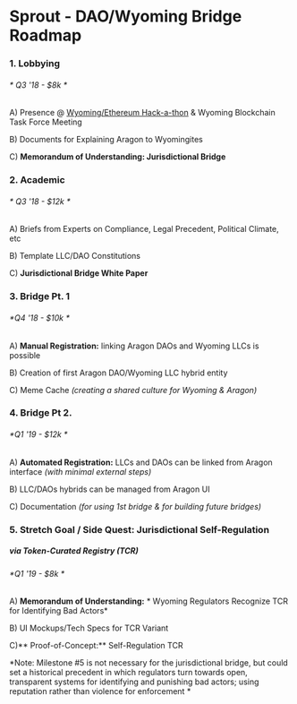 # Sprout - DAO/Wyoming Bridge Roadmap



### 1. Lobbying
###### * Q3 '18 - $8k *

A) Presence @ [Wyoming/Ethereum Hack-a-thon](https://wyominghackathon.devpost.com/) &  Wyoming Blockchain Task Force Meeting

B) Documents for Explaining Aragon to Wyomingites

C)  **Memorandum of Understanding: Jurisdictional Bridge**   

### 2. Academic 
###### * Q3 '18 - $12k *

A)  Briefs from Experts on Compliance, Legal Precedent, Political Climate, etc
 
B) Template LLC/DAO Constitutions 

C) **Jurisdictional Bridge White Paper**


### 3. Bridge Pt. 1
###### *Q4 '18 - $10k *

A)  **Manual Registration:** linking Aragon DAOs and Wyoming LLCs is possible
  
   
B) Creation of first Aragon DAO/Wyoming LLC hybrid entity 


C)  Meme Cache  *(creating a shared culture for Wyoming & Aragon)*

### 4. Bridge Pt 2. 
###### *Q1 '19 - $12k *

A) **Automated Registration:** LLCs and DAOs can be linked from Aragon interface *(with minimal external steps)*

B) LLC/DAOs hybrids can be managed from Aragon UI

C) Documentation *(for using 1st bridge & for building future bridges)*



### 5. Stretch Goal / Side Quest: Jurisdictional Self-Regulation 
##### via **Token-Curated Registry (TCR)** 
###### *Q1 '19 - $8k *

A) **Memorandum of Understanding:** * Wyoming Regulators Recognize TCR for Identifying Bad Actors*

B) UI Mockups/Tech Specs for TCR Variant

C)** Proof-of-Concept:** Self-Regulation TCR

*Note: Milestone #5 is not necessary for the jurisdictional bridge, but could set a historical precedent in which regulators turn towards open, transparent systems for identifying and punishing bad actors; using reputation rather than violence for enforcement *

